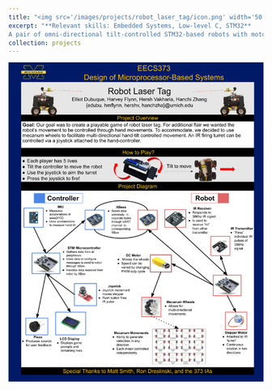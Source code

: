 ```yaml
---
title: "<img src='/images/projects/robot_laser_tag/icon.png' width='50'> Robot Laser Tag"
excerpt: "**Relevant skills: Embedded Systems, Low-level C, STM32** 
A pair of omni-directional tilt-controlled STM32-based robots with motorized turrets for IR laser tag."
collection: projects
---
```


<img src="/images/projects/robot_laser_tag/poster.png">
